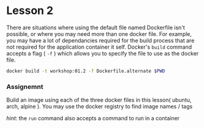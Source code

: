Lesson 2
========

There are situations where using the default file named Dockerfile isn't possible, or where you may need more than one docker file.
For example, you may have a lot of dependancies required for the build process that are not required for the application container it self.
Docker's `build` command accepts a flag ( `-f` ) which allows you to specify the file to use as the docker file.

```sh
docker build -t workshop:01.2 -f Dockerfile.alternate $PWD
```

### Assignemnt

Build an image using each of the three docker files in this lesson( ubuntu, arch, alpine ). You may use the docker registry to find image names / tags

*hint*: the `run` command also accepts a command to run in a container
